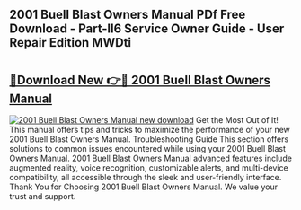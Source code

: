 ## 2001 Buell Blast Owners Manual PDf Free Download - Part-ll6 Service Owner Guide - User Repair Edition MWDti

# <h2><a href="http://bc3887.oget.top/?id=2001+Buell+Blast+Owners+Manual">🔗Download New 👉🔴 2001 Buell Blast Owners Manual</a></h2>

[![2001 Buell Blast Owners Manual new download](https://i.imgur.com/5g1atiW.png)](http://bc3887.oget.top/?id=2001+Buell+Blast+Owners+Manual)
Get the Most Out of It! This manual offers tips and tricks to maximize the performance of your new 2001 Buell Blast Owners Manual. Troubleshooting Guide This section offers solutions to common issues encountered while using your 2001 Buell Blast Owners Manual. 2001 Buell Blast Owners Manual advanced features include augmented reality, voice recognition, customizable alerts, and multi-device compatibility, all accessible through the sleek and user-friendly interface. Thank You for Choosing 2001 Buell Blast Owners Manual. We value your trust and support.
